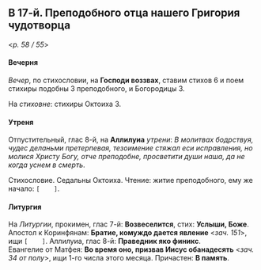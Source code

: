 ## В 17-й. Преподобного отца нашего Григория чудотворца

<*p. 58 / 55*>

#### Вечерня

*Вечер*, по стихословии, на **Господи воззвах**, ставим стихов 6 и поем стихиры подобны 3 преподобного, 
и Богородицы 3.   

На *стиховне*: стихиры Октоиха 3.   

#### Утреня

Отпустительный, глас 8-й, на **Аллилуиа** *утрени*: *В молитвах бодрствуя, чудес деланьми претерпевая, 
тезоимение стяжал еси исправления, но молися Христу Богу, отче преподобне, просветити души наша, да не 
когда уснем в смерть*.

Стихословие. Седальны Октоиха. 
Чтение: житие преподобного, ему же начало: `[    ]`.

#### Литургия 

На *Литургии*, прокимен, глас 7-й: **Возвеселится**, стих: **Услыши, Боже**. 
Апостол к Коринфянам: **Братие, комуждо дается явление** <*зач. 151*>, ищи `[    ]`.
Аллилуиа, глас 8-й: **Праведник яко финикс**.  
Евангелие от Матфея: **Во время оно, призвав Иисус обанадесять** <*зач. 34 от полу*>, ищи 1-го числа этого 
месяца.
Причастен: **В память**. 
